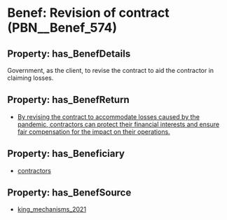 # Benef: __Revision of contract__ (PBN__Benef_574)

## Property: has_BenefDetails

Government, as the client, to revise the contract to aid the contractor in claiming losses.

## Property: has_BenefReturn

* [By revising the contract to accommodate losses caused by the pandemic, contractors can protect their financial interests and ensure fair compensation for the impact on their operations.](../BenefReturn/PBN__BenefReturn_627)

## Property: has_Beneficiary

* [contractors](../Stakeholder/PBN__Stakeholder_179)

## Property: has_BenefSource

* [king_mechanisms_2021](../Article/PBN__Article_115)

